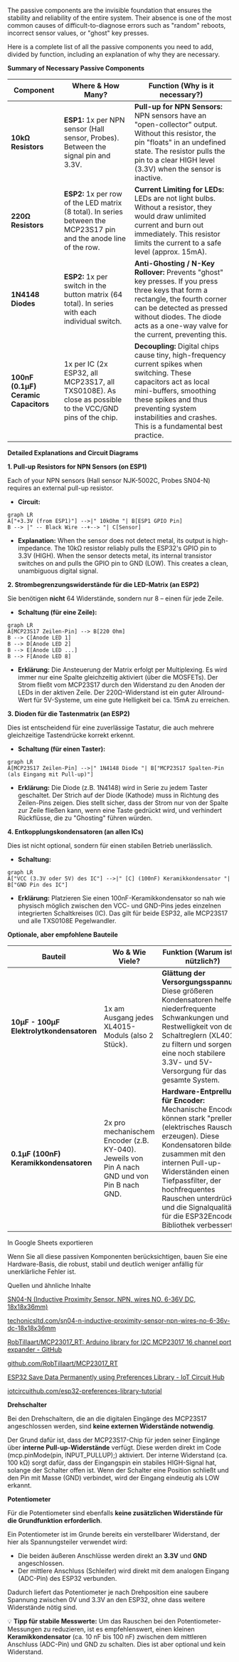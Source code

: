 The passive components are the invisible foundation that ensures the stability and reliability of the entire system. Their absence is one of the most common causes of difficult-to-diagnose errors such as "random" reboots, incorrect sensor values, or "ghost" key presses.

Here is a complete list of all the passive components you need to add, divided by function, including an explanation of why they are necessary.

**Summary of Necessary Passive Components**

| Component                            | Where & How Many?                                                                                                   | Function (Why is it necessary?)                                                                                                                                                                                                                       |
| ------------------------------------ | ------------------------------------------------------------------------------------------------------------------- | ----------------------------------------------------------------------------------------------------------------------------------------------------------------------------------------------------------------------------------------------------- |
| **10kΩ Resistors**                   | **ESP1:** 1x per NPN sensor (Hall sensor, Probes). Between the signal pin and 3.3V.                                 | **Pull-up for NPN Sensors:** NPN sensors have an "open-collector" output. Without this resistor, the pin "floats" in an undefined state. The resistor pulls the pin to a clear HIGH level (3.3V) when the sensor is inactive.                         |
| **220Ω Resistors**                   | **ESP2:** 1x per row of the LED matrix (8 total). In series between the MCP23S17 pin and the anode line of the row. | **Current Limiting for LEDs:** LEDs are not light bulbs. Without a resistor, they would draw unlimited current and burn out immediately. This resistor limits the current to a safe level (approx. 15mA).                                             |
| **1N4148 Diodes**                    | **ESP2:** 1x per switch in the button matrix (64 total). In series with each individual switch.                     | **Anti-Ghosting / N-Key Rollover:** Prevents "ghost" key presses. If you press three keys that form a rectangle, the fourth corner can be detected as pressed without diodes. The diode acts as a one-way valve for the current, preventing this.     |
| **100nF (0.1µF) Ceramic Capacitors** | 1x per IC (2x ESP32, all MCP23S17, all TXS0108E). As close as possible to the VCC/GND pins of the chip.             | **Decoupling:** Digital chips cause tiny, high-frequency current spikes when switching. These capacitors act as local mini-buffers, smoothing these spikes and thus preventing system instabilities and crashes. This is a fundamental best practice. |

**Detailed Explanations and Circuit Diagrams**

**1. Pull-up Resistors for NPN Sensors (on ESP1)**

Each of your NPN sensors (Hall sensor NJK-5002C, Probes SN04-N) requires an external pull-up resistor.

- **Circuit:**

```mermaid
graph LR
A["+3.3V (from ESP1)"] -->|" 10kOhm "| B[ESP1 GPIO Pin]
B --> |" -- Black Wire --+--> "| C[Sensor]
```

- **Explanation:** When the sensor does not detect metal, its output is high-impedance. The 10kΩ resistor reliably pulls the ESP32's GPIO pin to 3.3V (HIGH). When the sensor detects metal, its internal transistor switches on and pulls the GPIO pin to GND (LOW). This creates a clean, unambiguous digital signal.

**2. Strombegrenzungswiderstände für die LED-Matrix (an ESP2)**

Sie benötigen **nicht** 64 Widerstände, sondern nur 8 – einen für jede Zeile.

- **Schaltung (für eine Zeile):**

```mermaid
graph LR
A[MCP23S17 Zeilen-Pin] --> B[220 Ohm]
B --> C[Anode LED 1]
B --> D[Anode LED 2]
B --> E[Anode LED ...]
B --> F[Anode LED 8]

```

- **Erklärung:** Die Ansteuerung der Matrix erfolgt per Multiplexing. Es wird immer nur eine Spalte gleichzeitig aktiviert (über die MOSFETs). Der Strom fließt vom MCP23S17 durch den Widerstand zu den Anoden der LEDs in der aktiven Zeile. Der 220Ω-Widerstand ist ein guter Allround-Wert für 5V-Systeme, um eine gute Helligkeit bei ca. 15mA zu erreichen.

**3. Dioden für die Tastenmatrix (an ESP2)**

Dies ist entscheidend für eine zuverlässige Tastatur, die auch mehrere gleichzeitige Tastendrücke korrekt erkennt.

- **Schaltung (für einen Taster):**

```mermaid
graph LR
A[MCP23S17 Zeilen-Pin] -->|" 1N4148 Diode "| B["MCP23S17 Spalten-Pin (als Eingang mit Pull-up)"]
```

- **Erklärung:** Die Diode (z.B. 1N4148) wird in Serie zu jedem Taster geschaltet. Der Strich auf der Diode (Kathode) muss in Richtung des Zeilen-Pins zeigen. Dies stellt sicher, dass der Strom nur von der Spalte zur Zeile fließen kann, wenn eine Taste gedrückt wird, und verhindert Rückflüsse, die zu "Ghosting" führen würden.

**4. Entkopplungskondensatoren (an allen ICs)**

Dies ist nicht optional, sondern für einen stabilen Betrieb unerlässlich.

- **Schaltung:**

```mermaid
graph LR
A["VCC (3.3V oder 5V) des IC"] -->|" [C] (100nF) Keramikkondensator "| B["GND Pin des IC"]
```

- **Erklärung:** Platzieren Sie einen 100nF-Keramikkondensator so nah wie physisch möglich zwischen den VCC- und GND-Pins jedes einzelnen integrierten Schaltkreises (IC). Das gilt für beide ESP32, alle MCP23S17 und alle TXS0108E Pegelwandler.

**Optionale, aber empfohlene Bauteile**

| Bauteil                                  | Wo & Wie Viele?                                                                               | Funktion (Warum ist es nützlich?)                                                                                                                                                                                                                                                                                             |
| ---------------------------------------- | --------------------------------------------------------------------------------------------- | ----------------------------------------------------------------------------------------------------------------------------------------------------------------------------------------------------------------------------------------------------------------------------------------------------------------------------- |
| **10µF - 100µF Elektrolytkondensatoren** | 1x am Ausgang jedes XL4015-Moduls (also 2 Stück).                                             | **Glättung der Versorgungsspannung:** Diese größeren Kondensatoren helfen, niederfrequente Schwankungen und Restwelligkeit von den Schaltreglern (XL4015) zu filtern und sorgen für eine noch stabilere 3.3V- und 5V-Versorgung für das gesamte System.                                                                       |
| **0.1µF (100nF) Keramikkondensatoren**   | 2x pro mechanischem Encoder (z.B. KY-040). Jeweils von Pin A nach GND und von Pin B nach GND. | **Hardware-Entprellung für Encoder:** Mechanische Encoder können stark "prellen" (elektrisches Rauschen erzeugen). Diese Kondensatoren bilden zusammen mit den internen Pull-up-Widerständen einen Tiefpassfilter, der hochfrequentes Rauschen unterdrückt und die Signalqualität für die ESP32Encoder-Bibliothek verbessert. |

In Google Sheets exportieren

Wenn Sie all diese passiven Komponenten berücksichtigen, bauen Sie eine Hardware-Basis, die robust, stabil und deutlich weniger anfällig für unerklärliche Fehler ist.

Quellen und ähnliche Inhalte

[SN04-N (Inductive Proximity Sensor, NPN, wires NO, 6-36V DC, 18x18x36mm)](https://www.techonicsltd.com/sn04-n-inductive-proximity-sensor-npn-wires-no-6-36v-dc-18x18x36mm/"%20\t%20"_blank)

[techonicsltd.com/sn04-n-inductive-proximity-sensor-npn-wires-no-6-36v-dc-18x18x36mm](https://www.techonicsltd.com/sn04-n-inductive-proximity-sensor-npn-wires-no-6-36v-dc-18x18x36mm/"%20\t%20"_blank)

[RobTillaart/MCP23017_RT: Arduino library for I2C MCP23017 16 channel port expander - GitHub](https://github.com/RobTillaart/MCP23017_RT"%20\t%20"_blank)

[github.com/RobTillaart/MCP23017_RT](https://github.com/RobTillaart/MCP23017_RT"%20\t%20"_blank)

[ESP32 Save Data Permanently using Preferences Library - IoT Circuit Hub](https://iotcircuithub.com/esp32-preferences-library-tutorial/"%20\t%20"_blank)

[iotcircuithub.com/esp32-preferences-library-tutorial](https://iotcircuithub.com/esp32-preferences-library-tutorial/"%20\t%20"_blank)

**Drehschalter**

Bei den Drehschaltern, die an die digitalen Eingänge des MCP23S17 angeschlossen werden, sind **keine externen Widerstände notwendig**.

Der Grund dafür ist, dass der MCP23S17-Chip für jeden seiner Eingänge über **interne Pull-up-Widerstände** verfügt. Diese werden direkt im Code (mcp.pinMode(pin, INPUT_PULLUP);) aktiviert. Der interne Widerstand (ca. 100 kΩ) sorgt dafür, dass der Eingangspin ein stabiles HIGH-Signal hat, solange der Schalter offen ist. Wenn der Schalter eine Position schließt und den Pin mit Masse (GND) verbindet, wird der Eingang eindeutig als LOW erkannt.

**Potentiometer**

Für die Potentiometer sind ebenfalls **keine zusätzlichen Widerstände für die Grundfunktion erforderlich**.

Ein Potentiometer ist im Grunde bereits ein verstellbarer Widerstand, der hier als Spannungsteiler verwendet wird:

- Die beiden äußeren Anschlüsse werden direkt an **3.3V** und **GND** angeschlossen.
- Der mittlere Anschluss (Schleifer) wird direkt mit dem analogen Eingang (ADC-Pin) des ESP32 verbunden.

Dadurch liefert das Potentiometer je nach Drehposition eine saubere Spannung zwischen 0V und 3.3V an den ESP32, ohne dass weitere Widerstände nötig sind.

💡 **Tipp für stabile Messwerte:** Um das Rauschen bei den Potentiometer-Messungen zu reduzieren, ist es empfehlenswert, einen kleinen **Keramikkondensator** (ca. 10 nF bis 100 nF) zwischen dem mittleren Anschluss (ADC-Pin) und GND zu schalten. Dies ist aber optional und kein Widerstand.
